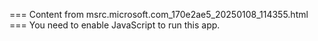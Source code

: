 === Content from msrc.microsoft.com_170e2ae5_20250108_114355.html ===
You need to enable JavaScript to run this app.
